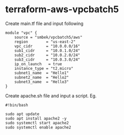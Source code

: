 # terraform-aws-vpcbatch5

Create main.tf file and input following

```hcl
module "vpc" {
    source = "smbek/vpcbatch5/aws"
    region        = "us-east-2"
    vpc_cidr      = "10.0.0.0/16"
    sub1_cidr     = "10.0.1.0/24"
    sub2_cidr     = "10.0.2.0/24"
    sub3_cidr     = "10.0.3.0/24"
    ip_on_launch   = true
    instance_type = "t2.micro"
    subnet1_name  = "Hello1"
    subnet2_name  = "Hello2"
    subnet3_name  = "Hello3"
}
```

Create apache.sh file and input a script. Eg.
```hcl
#!bin/bash

sudo apt update 
sudo apt install apache2 -y
sudo systemctl start apache2
sudo systemctl enable apache2

```

